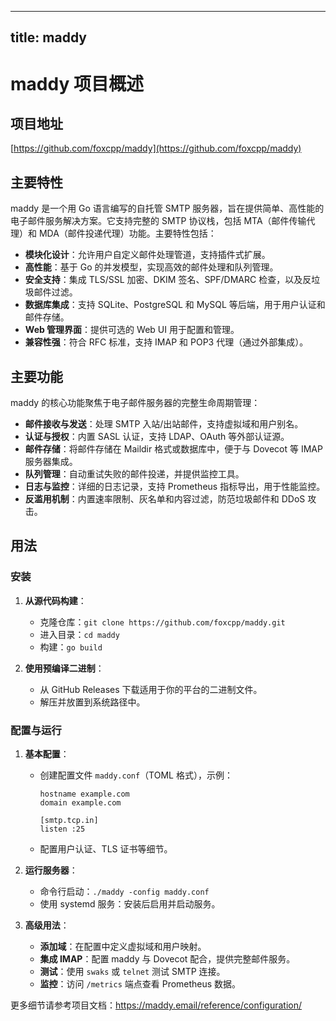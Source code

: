 
---
title: maddy
---

# maddy 项目概述

## 项目地址
[https://github.com/foxcpp/maddy](https://github.com/foxcpp/maddy)

## 主要特性
maddy 是一个用 Go 语言编写的自托管 SMTP 服务器，旨在提供简单、高性能的电子邮件服务解决方案。它支持完整的 SMTP 协议栈，包括 MTA（邮件传输代理）和 MDA（邮件投递代理）功能。主要特性包括：
- **模块化设计**：允许用户自定义邮件处理管道，支持插件式扩展。
- **高性能**：基于 Go 的并发模型，实现高效的邮件处理和队列管理。
- **安全支持**：集成 TLS/SSL 加密、DKIM 签名、SPF/DMARC 检查，以及反垃圾邮件过滤。
- **数据库集成**：支持 SQLite、PostgreSQL 和 MySQL 等后端，用于用户认证和邮件存储。
- **Web 管理界面**：提供可选的 Web UI 用于配置和管理。
- **兼容性强**：符合 RFC 标准，支持 IMAP 和 POP3 代理（通过外部集成）。

## 主要功能
maddy 的核心功能聚焦于电子邮件服务器的完整生命周期管理：
- **邮件接收与发送**：处理 SMTP 入站/出站邮件，支持虚拟域和用户别名。
- **认证与授权**：内置 SASL 认证，支持 LDAP、OAuth 等外部认证源。
- **邮件存储**：将邮件存储在 Maildir 格式或数据库中，便于与 Dovecot 等 IMAP 服务器集成。
- **队列管理**：自动重试失败的邮件投递，并提供监控工具。
- **日志与监控**：详细的日志记录，支持 Prometheus 指标导出，用于性能监控。
- **反滥用机制**：内置速率限制、灰名单和内容过滤，防范垃圾邮件和 DDoS 攻击。

## 用法
### 安装
1. **从源代码构建**：
   - 克隆仓库：`git clone https://github.com/foxcpp/maddy.git`
   - 进入目录：`cd maddy`
   - 构建：`go build`

2. **使用预编译二进制**：
   - 从 GitHub Releases 下载适用于你的平台的二进制文件。
   - 解压并放置到系统路径中。

### 配置与运行
1. **基本配置**：
   - 创建配置文件 `maddy.conf`（TOML 格式），示例：
     ```
     hostname example.com
     domain example.com

     [smtp.tcp.in]
     listen :25
     ```
   - 配置用户认证、TLS 证书等细节。

2. **运行服务器**：
   - 命令行启动：`./maddy -config maddy.conf`
   - 使用 systemd 服务：安装后启用并启动服务。

3. **高级用法**：
   - **添加域**：在配置中定义虚拟域和用户映射。
   - **集成 IMAP**：配置 maddy 与 Dovecot 配合，提供完整邮件服务。
   - **测试**：使用 `swaks` 或 `telnet` 测试 SMTP 连接。
   - **监控**：访问 `/metrics` 端点查看 Prometheus 数据。

更多细节请参考项目文档：https://maddy.email/reference/configuration/